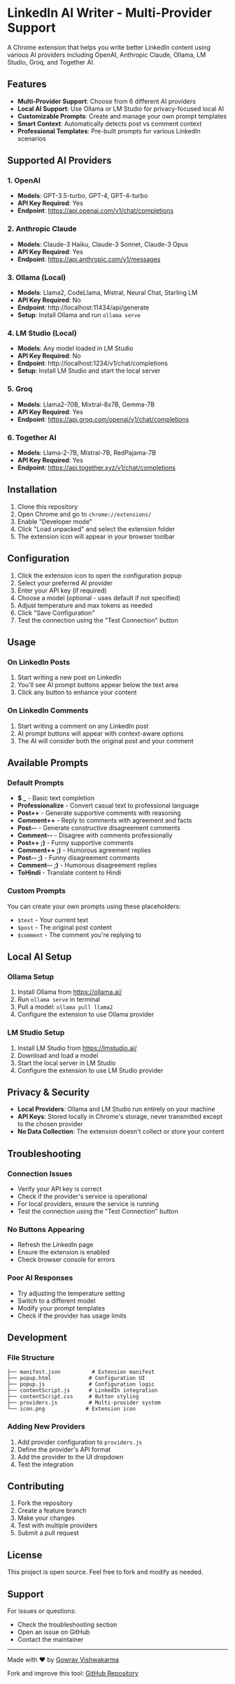 # LinkedIn AI Writer - Multi-Provider Support

A Chrome extension that helps you write better LinkedIn content using various AI providers including OpenAI, Anthropic Claude, Ollama, LM Studio, Groq, and Together AI.

## Features

- **Multi-Provider Support**: Choose from 6 different AI providers
- **Local AI Support**: Use Ollama or LM Studio for privacy-focused local AI
- **Customizable Prompts**: Create and manage your own prompt templates
- **Smart Context**: Automatically detects post vs comment context
- **Professional Templates**: Pre-built prompts for various LinkedIn scenarios

## Supported AI Providers

### 1. OpenAI

- **Models**: GPT-3.5-turbo, GPT-4, GPT-4-turbo
- **API Key Required**: Yes
- **Endpoint**: https://api.openai.com/v1/chat/completions

### 2. Anthropic Claude

- **Models**: Claude-3 Haiku, Claude-3 Sonnet, Claude-3 Opus
- **API Key Required**: Yes
- **Endpoint**: https://api.anthropic.com/v1/messages

### 3. Ollama (Local)

- **Models**: Llama2, CodeLlama, Mistral, Neural Chat, Starling LM
- **API Key Required**: No
- **Endpoint**: http://localhost:11434/api/generate
- **Setup**: Install Ollama and run `ollama serve`

### 4. LM Studio (Local)

- **Models**: Any model loaded in LM Studio
- **API Key Required**: No
- **Endpoint**: http://localhost:1234/v1/chat/completions
- **Setup**: Install LM Studio and start the local server

### 5. Groq

- **Models**: Llama2-70B, Mixtral-8x7B, Gemma-7B
- **API Key Required**: Yes
- **Endpoint**: https://api.groq.com/openai/v1/chat/completions

### 6. Together AI

- **Models**: Llama-2-7B, Mistral-7B, RedPajama-7B
- **API Key Required**: Yes
- **Endpoint**: https://api.together.xyz/v1/chat/completions

## Installation

1. Clone this repository
2. Open Chrome and go to `chrome://extensions/`
3. Enable "Developer mode"
4. Click "Load unpacked" and select the extension folder
5. The extension icon will appear in your browser toolbar

## Configuration

1. Click the extension icon to open the configuration popup
2. Select your preferred AI provider
3. Enter your API key (if required)
4. Choose a model (optional - uses default if not specified)
5. Adjust temperature and max tokens as needed
6. Click "Save Configuration"
7. Test the connection using the "Test Connection" button

## Usage

### On LinkedIn Posts

1. Start writing a new post on LinkedIn
2. You'll see AI prompt buttons appear below the text area
3. Click any button to enhance your content

### On LinkedIn Comments

1. Start writing a comment on any LinkedIn post
2. AI prompt buttons will appear with context-aware options
3. The AI will consider both the original post and your comment

## Available Prompts

### Default Prompts

- **$ \_** - Basic text completion
- **Professionalize** - Convert casual text to professional language
- **Post++** - Generate supportive comments with reasoning
- **Comment++** - Reply to comments with agreement and facts
- **Post--** - Generate constructive disagreement comments
- **Comment--** - Disagree with comments professionally
- **Post++ ;)** - Funny supportive comments
- **Comment++ ;)** - Humorous agreement replies
- **Post-- ;)** - Funny disagreement comments
- **Comment-- ;)** - Humorous disagreement replies
- **ToHindi** - Translate content to Hindi

### Custom Prompts

You can create your own prompts using these placeholders:

- `$text` - Your current text
- `$post` - The original post content
- `$comment` - The comment you're replying to

## Local AI Setup

### Ollama Setup

1. Install Ollama from https://ollama.ai/
2. Run `ollama serve` in terminal
3. Pull a model: `ollama pull llama2`
4. Configure the extension to use Ollama provider

### LM Studio Setup

1. Install LM Studio from https://lmstudio.ai/
2. Download and load a model
3. Start the local server in LM Studio
4. Configure the extension to use LM Studio provider

## Privacy & Security

- **Local Providers**: Ollama and LM Studio run entirely on your machine
- **API Keys**: Stored locally in Chrome's storage, never transmitted except to the chosen provider
- **No Data Collection**: The extension doesn't collect or store your content

## Troubleshooting

### Connection Issues

- Verify your API key is correct
- Check if the provider's service is operational
- For local providers, ensure the service is running
- Test the connection using the "Test Connection" button

### No Buttons Appearing

- Refresh the LinkedIn page
- Ensure the extension is enabled
- Check browser console for errors

### Poor AI Responses

- Try adjusting the temperature setting
- Switch to a different model
- Modify your prompt templates
- Check if the provider has usage limits

## Development

### File Structure

```
├── manifest.json          # Extension manifest
├── popup.html            # Configuration UI
├── popup.js              # Configuration logic
├── contentScript.js      # LinkedIn integration
├── contentScript.css     # Button styling
├── providers.js          # Multi-provider system
└── icon.png             # Extension icon
```

### Adding New Providers

1. Add provider configuration to `providers.js`
2. Define the provider's API format
3. Add the provider to the UI dropdown
4. Test the integration

## Contributing

1. Fork the repository
2. Create a feature branch
3. Make your changes
4. Test with multiple providers
5. Submit a pull request

## License

This project is open source. Feel free to fork and modify as needed.

## Support

For issues or questions:

- Check the troubleshooting section
- Open an issue on GitHub
- Contact the maintainer

---

Made with ❤️ by [Gowrav Vishwakarma](https://www.linkedin.com/in/gowravvishwakarma/)

Fork and improve this tool: [GitHub Repository](https://github.com/gowrav-vishwakarma/linkedin-ai-writer.git)
